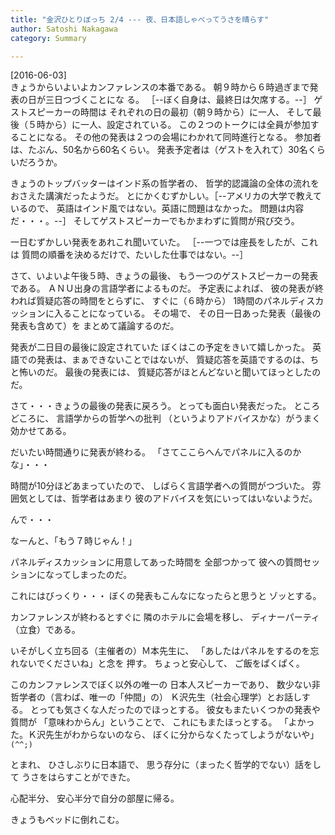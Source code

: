 ```yaml
---
title: "金沢ひとりぼっち 2/4 --- 夜、日本語しゃべってうさを晴らす"
author: Satoshi Nakagawa
category: Summary

---
```


[2016-06-03]  
 きょうからいよいよカンファレンスの本番である。
朝９時から６時過ぎまで発表の日が三日つづくことにな
る。
［--ぼく自身は、最終日は欠席する。--］
ゲストスピーカーの時間は
それぞれの日の最初（朝９時から）に一人、
そして最後（５時から）に一人、設定されている。
この２つのトークには全員が参加することになる。
その他の発表は２つの会場にわかれて同時進行となる。
参加者は、たぶん、50名から60名くらい。
発表予定者は（ゲストを入れて）30名くらいだろうか。

 きょうのトップバッターはインド系の哲学者の、
哲学的認識論の全体の流れをおさえた講演だったようだ。
とにかくむずかしい。［--アメリカの大学で教えているので、
英語はインド風ではない。英語に問題はなかった。
問題は内容だ・・・。--］
そしてゲストスピーカーでもかまわずに質問が飛び交う。

 一日むずかしい発表をあれこれ聞いていた。
［--一つでは座長をしたが、これは
質問の順番を決めるだけで、たいした仕事ではない。--］

 さて、いよいよ午後５時、きょうの最後、
もう一つのゲストスピーカーの発表である。
ＡＮＵ出身の言語学者によるものだ。
予定表によれば、
彼の発表が終われば質疑応答の時間をとらずに、
すぐに（６時から）
1時間のパネルディスカッションに入ることになっている。
その場で、
その日一日あった発表（最後の発表も含めて）を
まとめて議論するのだ。

 発表が二日目の最後に設定されていた
ぼくはこの予定をきいて嬉しかった。
英語での発表は、まぁできないことではないが、
質疑応答を英語でするのは、ちと怖いのだ。
最後の発表には、
質疑応答がほとんどないと聞いてほっとしたのだ。

 さて・・・きょうの最後の発表に戻ろう。
とっても面白い発表だった。
ところどころに、
言語学からの哲学への批判
（というよりアドバイスかな）がうまく効かせてある。

 だいたい時間通りに発表が終わる。
「さてここらへんでパネルに入るのかな」・・・

<!--more-->

 時間が10分ほどあまっていたので、
しばらく言語学者への質問がつづいた。
雰囲気としては、哲学者はあまり
彼のアドバイスを気にいってはいないようだ。

 んで・・・

 なーんと、「もう７時じゃん！」

 パネルディスカッションに用意してあった時間を
全部つかって
彼への質問セッションになってしまったのだ。

 これにはびっくり・・・
ぼくの発表もこんなになったらと思うと
ゾッとする。

 カンファレンスが終わるとすぐに
隣のホテルに会場を移し、
ディナーパーティ（立食）である。

 いそがしく立ち回る（主催者の）Ｍ本先生に、
「あしたはパネルをするのを忘れないでくださいね」と念を
押す。
ちょっと安心して、
ご飯をぱくぱく。

 このカンファレンスでぼく以外の唯一の
日本人スピーカーであり、
数少ない非哲学者の（言わば、唯一の「仲間」の）
Ｋ沢先生（社会心理学）とお話しする。
とっても気さくな人だったのでほっとする。
彼女もまたいくつかの発表や質問が
「意味わからん」ということで、
これにもまたほっとする。
「よかった。Ｋ沢先生がわからないのなら、
ぼくに分からなくたってしようがないや」 `(^^;)`

 とまれ、
ひさしぶりに日本語で、
思う存分に（まったく哲学的でない）話をして
うさをはらすことができた。

 心配半分、
安心半分で自分の部屋に帰る。

 きょうもベッドに倒れこむ。


